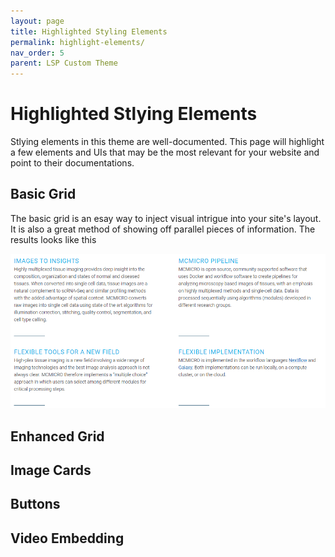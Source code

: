 ```yaml
---
layout: page
title: Highlighted Styling Elements
permalink: highlight-elements/
nav_order: 5
parent: LSP Custom Theme
---
```


# Highlighted Stlying Elements
Stlying elements in this theme are well-documented. This page will highlight a few elements and UIs that may be the most relevant for your website and point to their documentations.

## Basic Grid

The basic grid is an esay way to inject visual intrigue into your site's layout. It is also a great method of showing off parallel pieces of information. The results looks like this

![basic grid](../images/basic-grid.PNG)

## Enhanced Grid

## Image Cards

## Buttons

## Video Embedding

